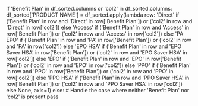 if 'Benefit Plan' in df_sorted.columns or 'col2' in df_sorted.columns:
    df_sorted['PRODUCT NAME'] = df_sorted.apply(lambda row:
        'Direct' if ('Benefit Plan' in row and 'Direct' in row['Benefit Plan']) or ('col2' in row and 'Direct' in row['col2']) else
        'Access' if ('Benefit Plan' in row and 'Access' in row['Benefit Plan']) or ('col2' in row and 'Access' in row['col2']) else
        'PA EPO' if ('Benefit Plan' in row and 'PA' in row['Benefit Plan']) or ('col2' in row and 'PA' in row['col2']) else
        'EPO HSA' if ('Benefit Plan' in row and 'EPO Saver HSA' in row['Benefit Plan']) or ('col2' in row and 'EPO Saver HSA' in row['col2']) else
        'EPO' if ('Benefit Plan' in row and 'EPO' in row['Benefit Plan']) or ('col2' in row and 'EPO' in row['col2']) else
        'PPO' if ('Benefit Plan' in row and 'PPO' in row['Benefit Plan']) or ('col2' in row and 'PPO' in row['col2']) else
        'PPO HSA' if ('Benefit Plan' in row and 'PPO Saver HSA' in row['Benefit Plan']) or ('col2' in row and 'PPO Saver HSA' in row['col2']) else
        None, axis=1)
else:
    # Handle the case where neither 'Benefit Plan' nor 'col2' is present
    pass
